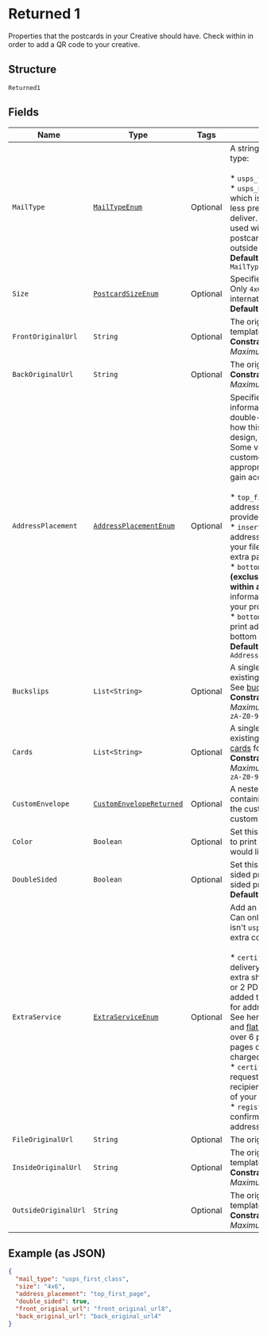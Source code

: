 
# Returned 1

Properties that the postcards in your Creative should have. Check within in order to add a QR code to your creative.

## Structure

`Returned1`

## Fields

| Name | Type | Tags | Description | Getter | Setter |
|  --- | --- | --- | --- | --- | --- |
| `MailType` | [`MailTypeEnum`](../../doc/models/mail-type-enum.md) | Optional | A string designating the mail postage type:<br><br>* `usps_first_class` - (default)<br>* `usps_standard` - a <a href="https://lob.com/pricing/print-mail#compare" target="_blank">cheaper option</a> which is<br>  less predictable and takes longer to deliver. `usps_standard` cannot be used with `4x6`<br>  postcards or for any postcards sent outside of the United States.<br>**Default**: `MailTypeEnum.USPS_FIRST_CLASS` | MailTypeEnum getMailType() | setMailType(MailTypeEnum mailType) |
| `Size` | [`PostcardSizeEnum`](../../doc/models/postcard-size-enum.md) | Optional | Specifies the size of the postcard. Only `4x6` postcards can be sent to international destinations.<br>**Default**: `PostcardSizeEnum.ENUM_4X6` | PostcardSizeEnum getSize() | setSize(PostcardSizeEnum size) |
| `FrontOriginalUrl` | `String` | Optional | The original URL of the `front` template.<br>**Constraints**: *Minimum Length*: `1`, *Maximum Length*: `2083` | String getFrontOriginalUrl() | setFrontOriginalUrl(String frontOriginalUrl) |
| `BackOriginalUrl` | `String` | Optional | The original URL of the `back` template.<br>**Constraints**: *Minimum Length*: `1`, *Maximum Length*: `2083` | String getBackOriginalUrl() | setBackOriginalUrl(String backOriginalUrl) |
| `AddressPlacement` | [`AddressPlacementEnum`](../../doc/models/address-placement-enum.md) | Optional | Specifies the location of the address information that will show through the double-window envelope. To see how this will impact your letter design, view our letter template.<br>Some values are exclusive to certain customers. Upgrade to the appropriate <a href="https://dashboard.lob.com/#/settings/editions" target="_blank">Print & Mail Edition</a> to gain access.<br><br>* `top_first_page` - (default) print address information at the top of your provided first page<br>* `insert_blank_page` - insert a blank address page at the beginning of your file (you will be charged for the extra page)<br>* `bottom_first_page_center` - **(exclusive, deprecation planned within a few months)** print address information at the bottom center of your provided first page<br>* `bottom_first_page` - **(exclusive)** print address information at the bottom of your provided first page<br>**Default**: `AddressPlacementEnum.TOP_FIRST_PAGE` | AddressPlacementEnum getAddressPlacement() | setAddressPlacement(AddressPlacementEnum addressPlacement) |
| `Buckslips` | `List<String>` | Optional | A single-element array containing an existing buckslip id in a string format. See [buckslips](#tag/Buckslips) for more information.<br>**Constraints**: *Minimum Items*: `0`, *Maximum Items*: `1`, *Pattern*: `^bck_[a-zA-Z0-9]+$` | List<String> getBuckslips() | setBuckslips(List<String> buckslips) |
| `Cards` | `List<String>` | Optional | A single-element array containing an existing card id in a string format. See [cards](#tag/Cards) for more information.<br>**Constraints**: *Minimum Items*: `0`, *Maximum Items*: `1`, *Pattern*: `^card_[a-zA-Z0-9]+$` | List<String> getCards() | setCards(List<String> cards) |
| `CustomEnvelope` | [`CustomEnvelopeReturned`](../../doc/models/custom-envelope-returned.md) | Optional | A nested custom envelope object containing more information about the custom envelope used or `null` if a custom envelope was not used. | CustomEnvelopeReturned getCustomEnvelope() | setCustomEnvelope(CustomEnvelopeReturned customEnvelope) |
| `Color` | `Boolean` | Optional | Set this key to `true` if you would like to print in color. Set to `false` if you would like to print in black and white. | Boolean getColor() | setColor(Boolean color) |
| `DoubleSided` | `Boolean` | Optional | Set this attribute to `true` for double sided printing, or `false` for for single sided printing. Defaults to `true`.<br>**Default**: `true` | Boolean getDoubleSided() | setDoubleSided(Boolean doubleSided) |
| `ExtraService` | [`ExtraServiceEnum`](../../doc/models/extra-service-enum.md) | Optional | Add an extra service to your letter. Can only be non-`null` if `mail_type` isn't `usps_standard`. See <a href="https://www.lob.com/pricing/print-mail#compare" target="_blank">pricing</a> for extra costs incurred.<br><br>* `certified` - track and confirm delivery for domestic destinations. An extra sheet (1 PDF page single-sided or 2 PDF pages double-sided) is added to the beginning of your letter for address and barcode information. See here for templates: <a href="https://s3-us-west-2.amazonaws.com/public.lob.com/assets/templates/letter_certified_template.pdf" target="_blank">#10 envelope</a> and <a href="https://s3-us-west-2.amazonaws.com/public.lob.com/assets/templates/letter_certified_flat_template.pdf" target="_blank">flat envelope</a> (used for letters over 6 pages single-sided or 12 pages double-sided). You will not be charged for this extra sheet.<br>* `certified_return_receipt` - request an electronic copy of the recipient's signature to prove delivery of your certified letter<br>* `registered` - provides tracking and confirmation for international addresses | ExtraServiceEnum getExtraService() | setExtraService(ExtraServiceEnum extraService) |
| `FileOriginalUrl` | `String` | Optional | The original URL of the `file` template. | String getFileOriginalUrl() | setFileOriginalUrl(String fileOriginalUrl) |
| `InsideOriginalUrl` | `String` | Optional | The original URL of the `inside` template.<br>**Constraints**: *Minimum Length*: `1`, *Maximum Length*: `2083` | String getInsideOriginalUrl() | setInsideOriginalUrl(String insideOriginalUrl) |
| `OutsideOriginalUrl` | `String` | Optional | The original URL of the `outside` template.<br>**Constraints**: *Minimum Length*: `1`, *Maximum Length*: `2083` | String getOutsideOriginalUrl() | setOutsideOriginalUrl(String outsideOriginalUrl) |

## Example (as JSON)

```json
{
  "mail_type": "usps_first_class",
  "size": "4x6",
  "address_placement": "top_first_page",
  "double_sided": true,
  "front_original_url": "front_original_url8",
  "back_original_url": "back_original_url4"
}
```

